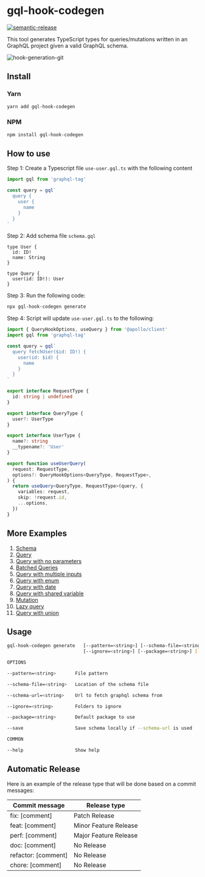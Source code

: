 # gql-hook-codegen

[![semantic-release](https://img.shields.io/badge/%20%20%F0%9F%93%A6%F0%9F%9A%80-semantic--release-e10079.svg)](https://github.com/semantic-release/semantic-release)

This tool generates TypeScript types for queries/mutations written in an GraphQL project given a
valid GraphQL schema.

![hook-generation-git](https://github.com/rintoj/gql-hook-codegen/assets/10824903/b254ea6c-a813-4b42-828d-8f78a4d3eb3b)

## Install

### Yarn

```sh
yarn add gql-hook-codegen
```

### NPM

```sh
npm install gql-hook-codegen
```

## How to use

Step 1: Create a Typescript file `use-user.gql.ts` with the following content

```ts
import gql from 'graphql-tag'

const query = gql`
  query {
    user {
      name
    }
  }
`
```

Step 2: Add schema file `schema.gql`

```gql
type User {
  id: ID!
  name: String
}

type Query {
  user(id: ID!): User
}
```

Step 3: Run the following code:

```sh
npx gql-hook-codegen generate
```

Step 4: Script will update `use-user.gql.ts` to the following:

```ts
import { QueryHookOptions, useQuery } from '@apollo/client'
import gql from 'graphql-tag'

const query = gql`
  query fetchUser($id: ID!) {
    user(id: $id) {
      name
    }
  }
`

export interface RequestType {
  id: string | undefined
}

export interface QueryType {
  user?: UserType
}

export interface UserType {
  name?: string
  __typename?: 'User'
}

export function useUserQuery(
  request: RequestType,
  options?: QueryHookOptions<QueryType, RequestType>,
) {
  return useQuery<QueryType, RequestType>(query, {
    variables: request,
    skip: !request.id,
    ...options,
  })
}
```

## More Examples

<!-- vscode-markdown-toc -->

1. [Schema](./docs/examples.md#Schema)
2. [Query](./docs/examples.md#Query)
3. [Query with no parameters](./docs/examples.md#Querywithnoparameters)
4. [Batched Queries](./docs/examples.md#BatchedQueries)
5. [Query with multiple inputs](./docs/examples.md#Querywithmultipleinputs)
6. [Query with enum](./docs/examples.md#Querywithenum)
7. [Query with date](./docs/examples.md#Querywithdate)
8. [Query with shared variable](./docs/examples.md#Querywithsharedvariable)
9. [Mutation](./docs/examples.md#Mutation)
10. [Lazy query](./docs/examples.md#Lazyquery)
11. [Query with union](./docs/examples.md#Querywithunion)

## Usage

```sh
gql-hook-codegen generate   [--pattern=<string>] [--schema-file=<string>] [--schema-url=<string>]
                            [--ignore=<string>] [--package=<string>] [--save] [--help]

OPTIONS

--pattern=<string>       File pattern

--schema-file=<string>   Location of the schema file

--schema-url=<string>    Url to fetch graphql schema from

--ignore=<string>        Folders to ignore

--package=<string>       Default package to use

--save                   Save schema locally if --schema-url is used

COMMON

--help                   Show help

```

## Automatic Release

Here is an example of the release type that will be done based on a commit messages:

| Commit message      | Release type          |
| ------------------- | --------------------- |
| fix: [comment]      | Patch Release         |
| feat: [comment]     | Minor Feature Release |
| perf: [comment]     | Major Feature Release |
| doc: [comment]      | No Release            |
| refactor: [comment] | No Release            |
| chore: [comment]    | No Release            |
